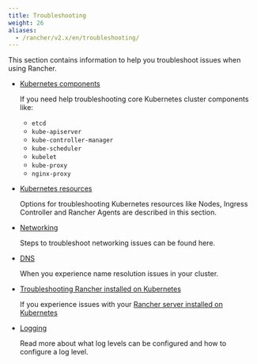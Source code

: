 ```yaml
---
title: Troubleshooting
weight: 26
aliases:
  - /rancher/v2.x/en/troubleshooting/
---
```


This section contains information to help you troubleshoot issues when using Rancher.

- [Kubernetes components]({{<baseurl>}}/rancher/v2.5/en/troubleshooting/kubernetes-components/)

    If you need help troubleshooting core Kubernetes cluster components like:
    * `etcd`
    * `kube-apiserver`
    * `kube-controller-manager`
    * `kube-scheduler`
    * `kubelet`
    * `kube-proxy`
    * `nginx-proxy`

- [Kubernetes resources]({{<baseurl>}}/rancher/v2.5/en/troubleshooting/kubernetes-resources/)

    Options for troubleshooting Kubernetes resources like Nodes, Ingress Controller and Rancher Agents are described in this section.

- [Networking]({{<baseurl>}}/rancher/v2.5/en/troubleshooting/networking/)

    Steps to troubleshoot networking issues can be found here.

- [DNS]({{<baseurl>}}/rancher/v2.5/en/troubleshooting/dns/)

    When you experience name resolution issues in your cluster.

- [Troubleshooting Rancher installed on Kubernetes]({{<baseurl>}}/rancher/v2.5/en/troubleshooting/rancherha/)

    If you experience issues with your [Rancher server installed on Kubernetes]({{<baseurl>}}/rancher/v2.5/en/installation/install-rancher-on-k8s/)

- [Logging]({{<baseurl>}}/rancher/v2.5/en/troubleshooting/logging/)

    Read more about what log levels can be configured and how to configure a log level.

